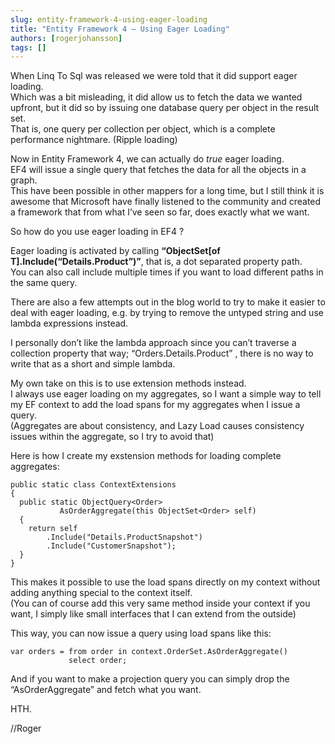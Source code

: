 ```yaml
---
slug: entity-framework-4-using-eager-loading
title: "Entity Framework 4 – Using Eager Loading"
authors: [rogerjohansson]
tags: []
---
```

When Linq To Sql was released we were told that it did support eager loading.  
Which was a bit misleading, it did allow us to fetch the data we wanted upfront, but it did so by issuing one database query per object in the result set.  
That is, one query per collection per object, which is a complete performance nightmare. (Ripple loading)

<!-- truncate -->

Now in Entity Framework 4, we can actually do *true* eager loading.  
EF4 will issue a single query that fetches the data for all the objects in a graph.  
This have been possible in other mappers for a long time, but I still think it is awesome that Microsoft have finally listened to the community and created a framework that from what I’ve seen so far, does exactly what we want.

So how do you use eager loading in EF4 ?

Eager loading is activated by calling **“ObjectSet\[of T\].Include(“Details.Product”)”**, that is, a dot separated property path.  
You can also call include multiple times if you want to load different paths in the same query.

There are also a few attempts out in the blog world to try to make it easier to deal with eager loading, e.g. by trying to remove the untyped string and use lambda expressions instead.

I personally don’t like the lambda approach since you can’t traverse a collection property that way; “Orders.Details.Product” , there is no way to write that as a short and simple lambda.

My own take on this is to use extension methods instead.  
I always use eager loading on my aggregates, so I want a simple way to tell my EF context to add the load spans for my aggregates when I issue a query.  
(Aggregates are about consistency, and Lazy Load causes consistency issues within the aggregate, so I try to avoid that)

Here is how I create my exstension methods for loading complete aggregates:

```
public static class ContextExtensions
{
  public static ObjectQuery<Order> 
           AsOrderAggregate(this ObjectSet<Order> self)
  {
    return self
        .Include("Details.ProductSnapshot")
        .Include("CustomerSnapshot");
  }
}
```

This makes it possible to use the load spans directly on my context without adding anything special to the context itself.  
(You can of course add this very same method inside your context if you want, I simply like small interfaces that I can extend from the outside)

This way, you can now issue a query using load spans like this:

```
var orders = from order in context.OrderSet.AsOrderAggregate()
             select order;
```

And if you want to make a projection query you can simply drop the “AsOrderAggregate” and fetch what you want.

HTH.

//Roger
